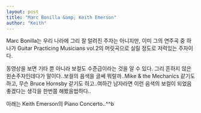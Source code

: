 ```yaml
---
layout: post
title: "Marc Bonilla &amp; Keith Emerson"
author: "Keith"
---
```


Marc Bonilla는 우리 나라에 그리 잘 알려진 주자는 아니지만, 이미 그의 연주곡 중 하나가 Guitar Practicing Musicians vol.2의 머릿곡으로 실릴 정도로 저력있는 주자이다. 

동영상을 보면 기타 뿐 아니라 보컬도 수준급이라는 것을 알 수 있다. 그리 흔하지 않은 왼손주자인데다가 말이다..보컬의 음색을 글쎄 뭐랄까..Mike &amp; the Mechanics 같기도 하고, 무슨 Bruce Hornsby 같기도 하고..여하간 남자라면 이런 음색의 보컬이 되었음 좋겠다는 생각을 한번쯤 해봤을법하다.. 




아래는 Keith Emerson의 Piano Concerto..^^b




